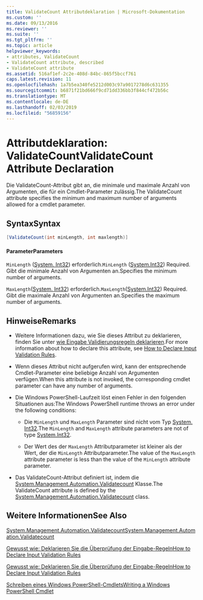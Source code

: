 ```yaml
---
title: ValidateCount Attributdeklaration | Microsoft-Dokumentation
ms.custom: ''
ms.date: 09/13/2016
ms.reviewer: ''
ms.suite: ''
ms.tgt_pltfrm: ''
ms.topic: article
helpviewer_keywords:
- attributes, ValidateCount
- ValidateCount attribute, described
- ValidateCount attribute
ms.assetid: 516af1ef-2c2e-408d-84bc-865f5bccf761
caps.latest.revision: 11
ms.openlocfilehash: 1a7b5ea340fe5212d003c97a9017278d6c631355
ms.sourcegitcommit: b6871f21bd666f9cd71dd336bb3f844cf472b56c
ms.translationtype: MT
ms.contentlocale: de-DE
ms.lasthandoff: 02/03/2019
ms.locfileid: "56859156"
---
```

# <a name="validatecount-attribute-declaration"></a><span data-ttu-id="aaf14-102">Attributdeklaration: ValidateCount</span><span class="sxs-lookup"><span data-stu-id="aaf14-102">ValidateCount Attribute Declaration</span></span>

<span data-ttu-id="aaf14-103">Die ValidateCount-Attribut gibt an, die minimale und maximale Anzahl von Argumenten, die für ein Cmdlet-Parameter zulässig.</span><span class="sxs-lookup"><span data-stu-id="aaf14-103">The ValidateCount attribute specifies the minimum and maximum number of arguments allowed for a cmdlet parameter.</span></span>

## <a name="syntax"></a><span data-ttu-id="aaf14-104">Syntax</span><span class="sxs-lookup"><span data-stu-id="aaf14-104">Syntax</span></span>

```csharp
[ValidateCount(int minLength, int maxlength)]
```

#### <a name="parameters"></a><span data-ttu-id="aaf14-105">Parameter</span><span class="sxs-lookup"><span data-stu-id="aaf14-105">Parameters</span></span>

<span data-ttu-id="aaf14-106">`MinLength` ([System. Int32](/dotnet/api/System.Int32)) erforderlich.</span><span class="sxs-lookup"><span data-stu-id="aaf14-106">`MinLength` ([System.Int32](/dotnet/api/System.Int32)) Required.</span></span> <span data-ttu-id="aaf14-107">Gibt die minimale Anzahl von Argumenten an.</span><span class="sxs-lookup"><span data-stu-id="aaf14-107">Specifies the minimum number of arguments.</span></span>

<span data-ttu-id="aaf14-108">`MaxLength`([System. Int32](/dotnet/api/System.Int32)) erforderlich.</span><span class="sxs-lookup"><span data-stu-id="aaf14-108">`MaxLength`([System.Int32](/dotnet/api/System.Int32)) Required.</span></span> <span data-ttu-id="aaf14-109">Gibt die maximale Anzahl von Argumenten an.</span><span class="sxs-lookup"><span data-stu-id="aaf14-109">Specifies the maximum number of arguments.</span></span>

## <a name="remarks"></a><span data-ttu-id="aaf14-110">Hinweise</span><span class="sxs-lookup"><span data-stu-id="aaf14-110">Remarks</span></span>

- <span data-ttu-id="aaf14-111">Weitere Informationen dazu, wie Sie dieses Attribut zu deklarieren, finden Sie unter [wie Eingabe Validierungsregeln deklarieren](http://msdn.microsoft.com/en-us/544c2100-62ba-4be4-b2a2-cc0d4e4fc45b).</span><span class="sxs-lookup"><span data-stu-id="aaf14-111">For more information about how to declare this attribute, see [How to Declare Input Validation Rules](http://msdn.microsoft.com/en-us/544c2100-62ba-4be4-b2a2-cc0d4e4fc45b).</span></span>

- <span data-ttu-id="aaf14-112">Wenn dieses Attribut nicht aufgerufen wird, kann der entsprechende Cmdlet-Parameter eine beliebige Anzahl von Argumenten verfügen.</span><span class="sxs-lookup"><span data-stu-id="aaf14-112">When this attribute is not invoked, the corresponding cmdlet parameter can have any number of arguments.</span></span>

- <span data-ttu-id="aaf14-113">Die Windows PowerShell-Laufzeit löst einen Fehler in den folgenden Situationen aus:</span><span class="sxs-lookup"><span data-stu-id="aaf14-113">The Windows PowerShell runtime throws an error under the following conditions:</span></span>

    - <span data-ttu-id="aaf14-114">Die `MinLength` und `MaxLength` Parameter sind nicht vom Typ [System. Int32](/dotnet/api/System.Int32).</span><span class="sxs-lookup"><span data-stu-id="aaf14-114">The `MinLength` and `MaxLength` attribute parameters are not of type [System.Int32](/dotnet/api/System.Int32).</span></span>

    - <span data-ttu-id="aaf14-115">Der Wert des der `MaxLength` Attributparameter ist kleiner als der Wert, der die `MinLength` Attributparameter.</span><span class="sxs-lookup"><span data-stu-id="aaf14-115">The value of the `MaxLength` attribute parameter is less than the value of the `MinLength` attribute parameter.</span></span>

- <span data-ttu-id="aaf14-116">Das ValidateCount-Attribut definiert ist, indem die [System.Management.Automation.Validatecount](/dotnet/api/System.Management.Automation.ValidateCount) Klasse.</span><span class="sxs-lookup"><span data-stu-id="aaf14-116">The ValidateCount attribute is defined by the [System.Management.Automation.Validatecount](/dotnet/api/System.Management.Automation.ValidateCount) class.</span></span>

## <a name="see-also"></a><span data-ttu-id="aaf14-117">Weitere Informationen</span><span class="sxs-lookup"><span data-stu-id="aaf14-117">See Also</span></span>

[<span data-ttu-id="aaf14-118">System.Management.Automation.Validatecount</span><span class="sxs-lookup"><span data-stu-id="aaf14-118">System.Management.Automation.Validatecount</span></span>](/dotnet/api/System.Management.Automation.ValidateCount)

[<span data-ttu-id="aaf14-119">Gewusst wie: Deklarieren Sie die Überprüfung der Eingabe-Regeln</span><span class="sxs-lookup"><span data-stu-id="aaf14-119">How to Declare Input Validation Rules</span></span>](http://msdn.microsoft.com/en-us/544c2100-62ba-4be4-b2a2-cc0d4e4fc45b)

[<span data-ttu-id="aaf14-120">Gewusst wie: Deklarieren Sie die Überprüfung der Eingabe-Regeln</span><span class="sxs-lookup"><span data-stu-id="aaf14-120">How to Declare Input Validation Rules</span></span>](http://msdn.microsoft.com/en-us/544c2100-62ba-4be4-b2a2-cc0d4e4fc45b)

[<span data-ttu-id="aaf14-121">Schreiben eines Windows PowerShell-Cmdlets</span><span class="sxs-lookup"><span data-stu-id="aaf14-121">Writing a Windows PowerShell Cmdlet</span></span>](./writing-a-windows-powershell-cmdlet.md)
